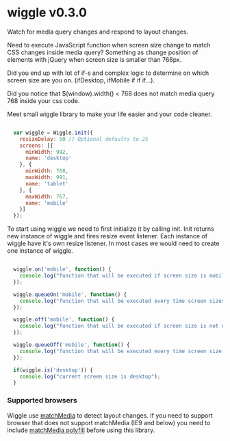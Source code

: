 # wiggle v0.3.0

Watch for media query changes and respond to layout changes.

Need to execute JavaScript function when screen size change to match CSS changes inside media query? Something as change position of elements with jQuery when screen size is smaller than 768px.

Did you end up with lot of if-s and complex logic to determine on which screen size are you on. (ifDesktop, ifMobile if if if...).

Did you notice that $(window).width() < 768 does not match media query 768 inside your css code.


Meet small wiggle library to make your life easier and your code cleaner.



```javascript

  var wiggle = Wiggle.init({
    resizeDelay: 50 // Optional defaults to 25
    screens: [{
      minWidth: 992,
      name: 'desktop'
    }, {
      minWidth: 768,
      maxWidth: 991,
      name: 'tablet'
    }, {
      maxWidth: 767,
      name: 'mobile'
    }]
  });

```

To start using wiggle we need to first initialize it by calling init.
Init returns new instance of wiggle and fires resize event listener.
Each instance of wiggle have it's own resize listener. In most cases we would need to create one instance of wiggle.

```javascript

  wiggle.on('mobile', function() {
    console.log("function that will be executed if screen size is mobile and every time screen sizes switches to mobile size");
  });

  wiggle.queueOn('mobile', function() {
    console.log("function that will be executed every time screen sizes switches to mobile size");
  });

  wiggle.off('mobile', function() {
    console.log("function that will be executed if screen size is not mobile and every time screen size stops to be mobile");
  });

  wiggle.queueOff('mobile', function() {
    console.log("function that will be executed every time screen size stops to be mobile");
  });

  if(wiggle.is('desktop')) {
    console.log("current screen size is desktop");
  }

```


### Supported browsers

Wiggle use [matchMedia](https://developer.mozilla.org/en-US/docs/Web/API/Window/matchMedia) to detect layout changes.
If you need to support browser that does not support matchMedia (IE9 and below) you need to include [matchMedia polyfill](https://github.com/paulirish/matchMedia.js) before using this library.


